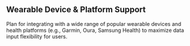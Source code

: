 ## Wearable Device & Platform Support
Plan for integrating with a wide range of popular wearable devices and health platforms (e.g., Garmin, Oura, Samsung Health) to maximize data input flexibility for users.
